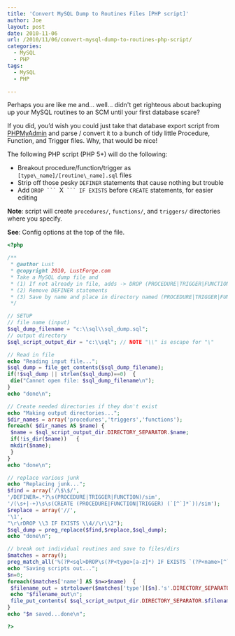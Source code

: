 ```yaml
---
title: 'Convert MySQL Dump to Routines Files [PHP script]'
author: Joe
layout: post
date: 2010-11-06
url: /2010/11/06/convert-mysql-dump-to-routines-php-script/
categories:
  - MySQL
  - PHP
tags:
  - MySQL
  - PHP

---
```

Perhaps you are like me and&#8230; well&#8230; didn't get righteous about backuping up your MySQL routines to an SCM until your first database scare?

If you did, you&#8217;d wish you could just take that database export script from [PHPMyAdmin][1] and parse / convert it to a bunch of tidy little Procedure, Function, and Trigger files. Why, that would be nice!

The following PHP script (PHP 5+) will do the following:

- Breakout procedure/function/trigger as `[type\_name]/[routine\_name].sql` files
- Strip off those pesky `DEFINER` statements that cause nothing but trouble
- Add `DROP ``` `X` ``` IF EXISTS` before `CREATE` statements, for easier editing

**Note**: script will create `procedures/`, `functions/`, and `triggers/` directories where you specify.

**See**: Config options at the top of the file.

```php
<?php

/**
 * @author Lust
 * @copyright 2010, LustForge.com
 * Take a MySQL dump file and
 * (1) If not already in file, adds -> DROP (PROCEDURE|TRIGGER|FUNCTION) IF EXISTS `(NAME)`
 * (2) Remove DEFINER statements
 * (3) Save by name and place in directory named (PROCEDURE|TRIGGER|FUNCTION)
 */

// SETUP
// file name (input)
$sql_dump_filename = "c:\\sql\\sql_dump.sql";
// output directory
$sql_script_output_dir = "c:\\sql"; // NOTE "\\" is escape for "\"

// Read in file
echo "Reading input file...";
$sql_dump = file_get_contents($sql_dump_filename);
if(!$sql_dump || strlen($sql_dump)==0)  {
 die("Cannot open file: $sql_dump_filename\n");
}
echo "done\n";

// Create needed directories if they don't exist
echo "Making output directories...";
$dir_names = array('procedures','triggers','functions');
foreach( $dir_names AS $name) {
 $name = $sql_script_output_dir.DIRECTORY_SEPARATOR.$name;
 if(!is_dir($name))   {
 mkdir($name);
 }
}
echo "done\n";

// replace various junk
echo "Replacing junk...";
$find = array('/\$\$/',
'/DEFINER=.*?\s(PROCEDURE|TRIGGER|FUNCTION)/sim',
'/(\s+|-+)\s\s(CREATE (PROCEDURE|FUNCTION|TRIGGER) (`[^`]*`))/sim');
$replace = array('//',
'\1',
"\r\rDROP \\3 IF EXISTS \\4//\r\\2");
$sql_dump = preg_replace($find,$replace,$sql_dump);
echo "done\n";

// break out individual routines and save to files/dirs
$matches = array();
preg_match_all('%(?P<sql>DROP\s(?P<type>[a-z]*) IF EXISTS `(?P<name>[^`]*)`//.*?END//)%sim',$sql_dump,$matches);
echo "Saving scripts out...";
$n=0;
foreach($matches['name'] AS $n=>$name)  {
 $filename_out = strtolower($matches['type'][$n].'s'.DIRECTORY_SEPARATOR.$name.'.sql');
 echo "$filename_out\n";
 file_put_contents( $sql_script_output_dir.DIRECTORY_SEPARATOR.$filename_out,$matches['sql'][$n]);
}
echo "$n saved...done\n";

?>
```

 [1]: https://www.phpmyadmin.net
